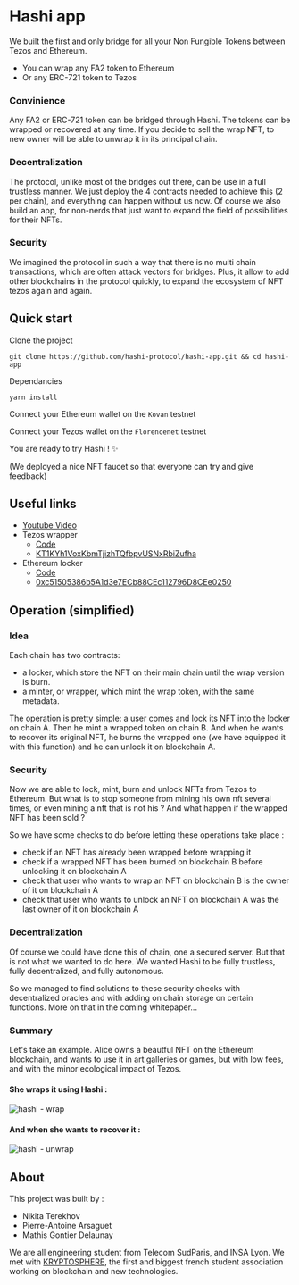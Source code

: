 # Hashi app

We built the first and only bridge for all your Non Fungible Tokens between Tezos and Ethereum. 

- You can wrap any FA2 token to Ethereum
- Or any ERC-721 token to Tezos

### Convinience

Any FA2 or ERC-721 token can be bridged through Hashi. The tokens can be wrapped or recovered at any time. If you decide to sell the wrap NFT, to new owner will be able to unwrap it in its principal chain.

### Decentralization

The protocol, unlike most of the bridges out there, can be use in a full trustless manner. We just deploy the 4 contracts needed to achieve this (2 per chain), and everything can happen without us now. Of course we also build an app, for non-nerds that just want to expand the field of possibilities for their NFTs.

### Security

We imagined the protocol in such a way that there is no multi chain transactions, which are often attack vectors for bridges. Plus, it allow to add other blockchains in the protocol quickly, to expand the ecosystem of NFT tezos again and again.

## Quick start

Clone the project 
```
git clone https://github.com/hashi-protocol/hashi-app.git && cd hashi-app
```

Dependancies
```
yarn install
```

Connect your Ethereum wallet on the `Kovan` testnet

Connect your Tezos wallet on the `Florencenet` testnet

You are ready to try Hashi ! ✨

(We deployed a nice NFT faucet so that everyone can try and give feedback)

## Useful links

- [Youtube Video](https://www.youtube.com/watch?v=KRsYEKjtffU)
- Tezos wrapper
  - [Code](https://github.com/hashi-protocol/hashi-tezos/blob/master/python-contracts/modifiedFA2.py)
  - [KT1KYh1VoxKbmTjizhTQfbpvUSNxRbiZufha](https://florencenet.tzkt.io/KT1KYh1VoxKbmTjizhTQfbpvUSNxRbiZufha/operations/)
- Ethereum locker
  - [Code](https://github.com/hashi-protocol/hashi-ethereum/blob/master/NFTLock.sol)
  - [0xc51505386b5A1d3e7ECb88CEc112796D8CEe0250](https://kovan.etherscan.io/address/0xc51505386b5A1d3e7ECb88CEc112796D8CEe0250)

## Operation (simplified)

### Idea

Each chain has two contracts: 
- a locker, which store the NFT on their main chain until the wrap version is burn.
- a minter, or wrapper, which mint the wrap token, with the same metadata.

The operation is pretty simple: a user comes and lock its NFT into the locker on chain A. Then he mint a wrapped token on chain B. And when he wants to recover its original NFT, he burns the wrapped one (we have equipped it with this function) and he can unlock it on blockchain A.

### Security

Now we are able to lock, mint, burn and unlock NFTs from Tezos to Ethereum. But what is to stop someone from mining his own nft several times, or even mining a nft that is not his ? And what happen if the wrapped NFT has been sold ?

So we have some checks to do before letting these operations take place :
- check if an NFT has already been wrapped before wrapping it
- check if a wrapped NFT has been burned on blockchain B before unlocking it on blockchain A
- check that user who wants to wrap an NFT on blockchain B is the owner of it on blockchain A
- check that user who wants to unlock an NFT on blockchain A was the last owner of it on blockchain A 

### Decentralization

Of course we could have done this of chain, one a secured server. But that is not what we wanted to do here. We wanted Hashi to be fully trustless, fully decentralized, and fully autonomous. 

So we managed to find solutions to these security checks with decentralized oracles and with adding on chain storage on certain functions. More on that in the coming whitepaper...

### Summary

Let's take an example. Alice owns a beautful NFT on the Ethereum blockchain, and wants to use it in art galleries or games, but with low fees, and with the minor ecological impact of Tezos.

#### She wraps it using Hashi :

![hashi - wrap](https://user-images.githubusercontent.com/74971347/130337548-3487f31a-6c8e-4047-80d2-6cf1124a9d12.jpg)

#### And when she wants to recover it :

![hashi - unwrap](https://user-images.githubusercontent.com/74971347/130337551-0670e06d-e162-4dbc-9d48-2be576e3528d.jpg)

## About 

This project was built by :

- Nikita Terekhov
- Pierre-Antoine Arsaguet
- Mathis Gontier Delaunay

We are all engineering student from Telecom SudParis, and INSA Lyon. We met with [KRYPTOSPHERE](https://kryptosphere.org/en/), the first and biggest french student association working on blockchain and new technologies.
